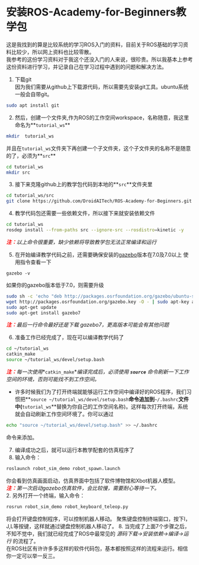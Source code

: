 #  安装ROS-Academy-for-Beginners教学包
这是我找到的算是比较系统的学习ROS入门的资料，目前关于ROS基础的学习资料比较少，所以网上资料也比较零散。  
我参考的这份学习资料对于我这个还没入门的人来说，很珍贵。所以我基本上参考这份资料进行学习，并记录自己在学习过程中遇到的问题和解决方法。  
1. 下载git  
因为我们需要从github上下载源代码，所以需要先安装git工具。ubuntu系统一般会自带git。
```bash
sudo apt install git
```
2. 然后，创建一个文件夹,作为ROS的工作空间workspace，名称随意，我这里命名为**`tutorial_ws`**  
 ```bash
 mkdir  tutorial_ws
 ```
并且在`tutorial_ws`文件夹下再创建一个子文件夹，这个子文件夹的名称不是随意的了，必须为**`src`**
 ```bash
 cd tutorial_ws
 mkdir src
 ```
3. 接下来克隆github上的教学包代码到本地的**`src`**文件夹里
```bash
cd tutorial_ws/src
git clone https://github.com/DroidAITech/ROS-Academy-for-Beginners.git
```

4. 教学代码包还需要一些依赖文件，所以接下来就安装依赖文件
```bash
cd tutorial_ws
rosdep install --from-paths src --ignore-src --rosdistro=kinetic -y
```
*<font color="red">**注：**</font>以上命令很重要，缺少依赖将导致教学包无法正常编译和运行*

5. 在开始编译教学代码之前，还需要确保安装的[gazebo](http://gazebosim.org/tutorials?tut=install_ubuntu&cat=install)版本在7.0及7.0以上
使用指令查看一下
```
gazebo -v
```
如果你的gazebo版本低于7.0，则需要升级
```bash
sudo sh -c 'echo "deb http://packages.osrfoundation.org/gazebo/ubuntu-stable `lsb_release -cs` main" > /etc/apt/sources.list.d/gazebo-stable.list'
wget http://packages.osrfoundation.org/gazebo.key -O - | sudo apt-key add -
sudo apt-get update
sudo apt-get install gazebo7
```
*<font color="red">**注：**</font>最后一行命令最好还是下载 gazebo7，更高版本可能会有其他问题*

6. 准备工作已经完成了，现在可以编译教学代码了
```bash
cd ~/tutorial_ws
catkin_make
source ~/tutorial_ws/devel/setup.bash
```
*<font color="red">**注：**</font>每一次使用**`catkin_make`**编译完成后，必须使用 **`source`** 命令刷新一下工作空间的环境，否则可能找不到工作空间。*
 * 许多时候我们为了打开终端就能够运行工作空间中编译好的ROS程序，我们习惯把**`source ~/tutorial_ws/devel/setup.bash`**命令追加到**`~/.bashrc`**文件中(**`tutorial_ws`**替换为你自己的工作空间名称)。这样每次打开终端，系统就会自动刷新工作空间环境了。你可以通过
 ```bash
 echo "source ~/tutorial_ws/devel/setup.bash" >> ~/.bashrc
 ```
 命令来添加。

7. 编译成功之后，就可以运行本教学配套的仿真程序了
  1. 输入命令：
  ```bash
  roslaunch robot_sim_demo robot_spawn.launch
  ```
  你会看到仿真画面启动，仿真界面中包括了软件博物馆和Xbot机器人模型。  
  *<font color="red">**注：**</font>第一次启动gazebo仿真软件，会比较慢，需要耐心等待一下。*  
  2. 另外打开一个终端，输入命令：
  ```bash
  rosrun robot_sim_demo robot_keyboard_teleop.py
  ```
  将会打开键盘控制程序，可以控制机器人移动。
  聚焦键盘控制终端窗口，按下I，J,L等按键，这样就通过键盘控制机器人移动了。
8. 当完成了上面7个步骤之后，不知不觉中，我们就已经完成了ROS中最常见的 *源码下载->安装依赖->编译->运行* 的流程了。  
在ROS社区有许许多多这样的软件代码包，基本都按照这样的流程来运行。相信你一定可以举一反三。

